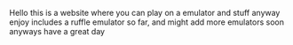 Hello this is a website where you can play on a emulator and stuff anyway enjoy
includes a ruffle emulator so far, and might add more emulators soon anyways have a great day
